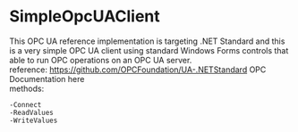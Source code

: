 # SimpleOpcUAClient

This OPC UA reference implementation is targeting .NET Standard and this is a very simple OPC UA client using standard Windows Forms controls that able to run OPC operations on an OPC UA server.
<br />
reference: https://github.com/OPCFoundation/UA-.NETStandard
OPC Documentation here 
<br />
methods:

    -Connect
    -ReadValues
    -WriteValues
